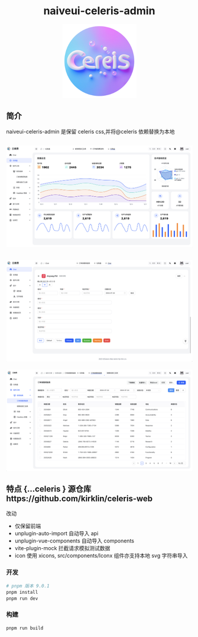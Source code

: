 <div align='center'>
    <h1>naiveui-celeris-admin</h1>
    <div>
        <img src='https://raw.githubusercontent.com/WangSunio/img/main/images/celeris.png' alt='celeris-web' width='200'  height='200'/>
    </div>
</div>

## 简介

naiveui-celeris-admin 是保留 celeris css,并将@celeris 依赖替换为本地

![index.png](https://raw.githubusercontent.com/WangSunio/img/main/images/index.png)
---
![detail.png](https://raw.githubusercontent.com/WangSunio/img/main/images/detail.png)
---
![report.png](https://raw.githubusercontent.com/WangSunio/img/main/images/report.png)

## 特点 {...celeris } 源仓库https://github.com/kirklin/celeris-web

改动

-   仅保留前端
-   unplugin-auto-import 自动导入 api
-   unplugin-vue-components 自动导入 components
-   vite-plugin-mock 拦截请求模拟测试数据
-   icon 使用 xicons, src/components/Iconx 组件亦支持本地 svg 字符串导入
### 开发

```bash
# pnpm 版本 9.0.1
pnpm install
pnpm run dev
```

### 构建

```bash
pnpm run build
```
